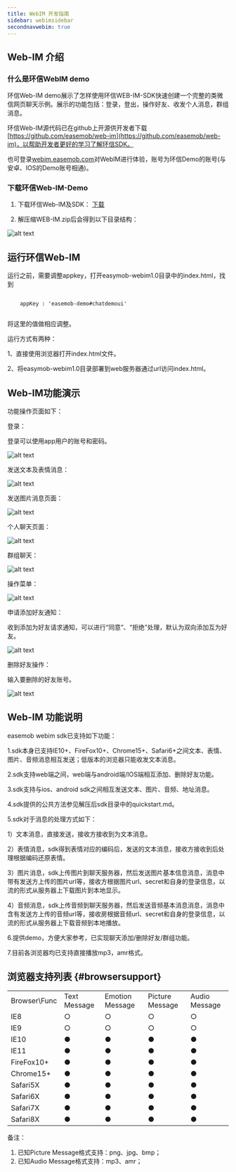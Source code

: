 ```yaml
---
title: WebIM 开发指南
sidebar: webimsidebar
secondnavwebim: true
---
```


## Web-IM 介绍 

### 什么是环信WebIM demo 

环信Web-IM demo展示了怎样使用环信WEB-IM-SDK快速创建一个完整的类微信网页聊天示例。展示的功能包括：登录，登出，操作好友、收发个人消息，群组消息。

环信Web-IM源代码已在github上开源供开发者下载[https://github.com/easemob/web-im](https://github.com/easemob/web-im)，以帮助开发者更好的学习了解环信SDK。

也可登录[webim.easemob.com](https://webim.easemob.com)对WebIM进行体验，账号为环信Demo的账号(与安卓、IOS的Demo账号相通)。

### 下载环信Web-IM-Demo 

1. 下载环信Web-IM及SDK： [下载](http://www.easemob.com/sdk/)

2. 解压缩WEB-IM.zip后会得到以下目录结构：
 
 ![alt text](/webIM_zip.png "Title")


## 运行环信Web-IM 

运行之前，需要调整appkey，打开easymob-webim1.0目录中的index.html，找到

<pre class="hll"><code class="language-javascript">
    appKey : 'easemob-demo#chatdemoui'

</code></pre>

将这里的值做相应调整。

运行方式有两种：

1、直接使用浏览器打开index.html文件。

2、将easymob-webim1.0目录部署到web服务器通过url访问index.html。

## Web-IM功能演示

功能操作页面如下：

登录：

登录可以使用app用户的账号和密码。 

![alt text](/webIM_zm.png "Title")

发送文本及表情消息：

![alt text](/webIM_emotion.png "Title")

发送图片消息页面：

![alt text](/webIM_mess.png "Title")

个人聊天页面：

![alt text](/webIM_page.png "Title")

群组聊天：

![alt text](/webIM_group.png "Title")

操作菜单：

![alt text](/webIM_bar.png "Title")

申请添加好友通知：

收到添加为好友请求通知，可以进行“同意”、“拒绝”处理，默认为双向添加互为好友。

![alt text](/webIM_notice.png "Title")

删除好友操作：

输入要删除的好友账号。

![alt text](/webIM_del.png "Title")

## Web-IM 功能说明

easemob webim sdk已支持如下功能：

1.sdk本身已支持IE10+、FireFox10+、Chrome15+、Safari6+之间文本、表情、图片、音频消息相互发送；低版本的浏览器只能收发文本消息。

2.sdk支持web端之间，web端与android端/IOS端相互添加、删除好友功能。

3.sdk支持与ios、android sdk之间相互发送文本、图片、音频、地址消息。

4.sdk提供的公共方法参见解压后sdk目录中的quickstart.md。

5.sdk对于消息的处理方式如下：

   1）文本消息，直接发送，接收方接收到为文本消息。

   2）表情消息，sdk得到表情对应的编码后，发送的文本消息，接收方接收到后处理根据编码还原表情。

   3）图片消息，sdk上传图片到聊天服务器，然后发送图片基本信息消息，消息中带有发送方上传的图片url等，接收方根据图片url、secret和自身的登录信息，以流的形式从服务器上下载图片到本地显示。

   4）音频消息，sdk上传音频到聊天服务器，然后发送音频基本消息消息，消息中含有发送方上传的音频url等，接收房根据音频url、secret和自身的登录信息，以流的形式从服务器上下载音频到本地播放。

6.提供demo，方便大家参考，已实现聊天添加/删除好友/群组功能。

7.目前各浏览器均已支持直接播放mp3，amr格式。

## 浏览器支持列表  {#browsersupport}

<table>
<tr><td>Browser\Func</td><td>Text Message</td><td>Emotion Message</td><td>Picture Message</td><td>Audio Message</td></tr>
<tr><td>IE8</td><td>○</td><td>○</td><td>○</td><td>○</td></tr>
<tr><td>IE9</td><td>○</td><td>○</td><td>○</td><td>○</td></tr>
<tr><td>IE10</td><td>●</td><td>●</td><td>●</td><td>●</td></tr>
<tr><td>IE11</td><td>●</td><td>●</td><td>●</td><td>●</td></tr>
<tr><td>FireFox10+</td><td>●</td><td>●</td><td>●</td><td>●</td></tr>
<tr><td>Chrome15+</td><td>●</td><td>●</td><td>●</td><td>●</td></tr>
<tr><td>Safari5X</td><td>●</td><td>●</td><td>●</td><td>●</td></tr>
<tr><td>Safari6X</td><td>●</td><td>●</td><td>●</td><td>●</td></tr>
<tr><td>Safari7X</td><td>●</td><td>●</td><td>●</td><td>●</td></tr>
<tr><td>Safari8X</td><td>●</td><td>●</td><td>●</td><td>●</td></tr>
</table>

备注：

1. 已知Picture Message格式支持：png、jpg、bmp；
2. 已知Audio Message格式支持：mp3、amr；


